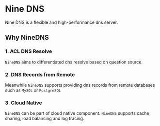 # Nine DNS
Nine DNS is a flexible and high-performance dns server.

## Why NineDNS
### 1. ACL DNS Resolve
`NineDNS` aims to differentiated dns resolve based on question source.

### 2. DNS Records from Remote
Meanwhile `NineDNS` supports providing dns records from remote databases such as `MySQL` or `PostgreSQL`

### 3. Cloud Native
`NineDNS` can be part of cloud native component. `NineDNS` supports cache sharing, load balancing and log tracing.